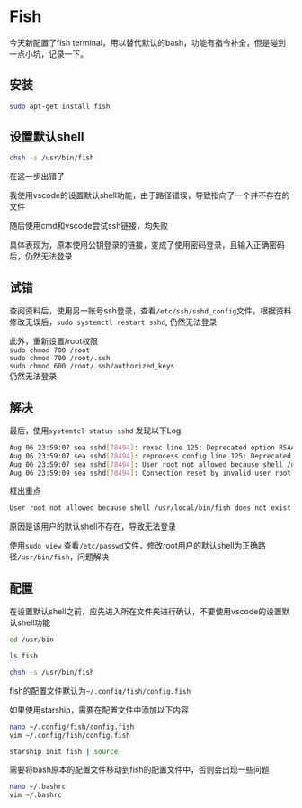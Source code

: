 # Fish

今天新配置了fish terminal，用以替代默认的bash，功能有指令补全，但是碰到一点小坑，记录一下。

## 安装

```bash
sudo apt-get install fish
```

## 设置默认shell

```bash
chsh -s /usr/bin/fish
```

在这一步出错了

我使用vscode的设置默认shell功能，由于路径错误，导致指向了一个并不存在的文件

随后使用cmd和vscode尝试ssh链接，均失败

具体表现为，原本使用公钥登录的链接，变成了使用密码登录，且输入正确密码后，仍然无法登录

## 试错

查阅资料后，使用另一账号ssh登录，查看`/etc/ssh/sshd_config`文件，根据资料修改无误后，`sudo systemctl restart sshd`, 仍然无法登录

此外，重新设置/root权限 \
`sudo chmod 700 /root`\
`sudo chmod 700 /root/.ssh`\
`sudo chmod 600 /root/.ssh/authorized_keys`\
仍然无法登录

## 解决

最后，使用`systemtcl status sshd` 发现以下Log

```bash
Aug 06 23:59:07 sea sshd[78494]: rexec line 125: Deprecated option RSAAuthentication 
Aug 06 23:59:07 sea sshd[78494]: reprocess config line 125: Deprecated option RSAAuthentication 
Aug 06 23:59:07 sea sshd[78494]: User root not allowed because shell /usr/local/bin/fish does not exist 
Aug 06 23:59:09 sea sshd[78494]: Connection reset by invalid user root 192.168.0.112 port 5308 [preauth]
```

框出重点
```bash
User root not allowed because shell /usr/local/bin/fish does not exist
```

原因是该用户的默认shell不存在，导致无法登录

使用`sudo view` 查看`/etc/passwd`文件，修改root用户的默认shell为正确路径`/usr/bin/fish`，问题解决


## 配置

在设置默认shell之前，应先进入所在文件夹进行确认，不要使用vscode的设置默认shell功能

```bash
cd /usr/bin
```

```bash
ls fish
```

```bash
chsh -s /usr/bin/fish
```

fish的配置文件默认为`~/.config/fish/config.fish`

如果使用starship，需要在配置文件中添加以下内容

```bash
nano ~/.config/fish/config.fish
vim ~/.config/fish/config.fish
```

```bash
starship init fish | source
```

需要将bash原本的配置文件移动到fish的配置文件中，否则会出现一些问题

```bash
nano ~/.bashrc
vim ~/.bashrc
```
